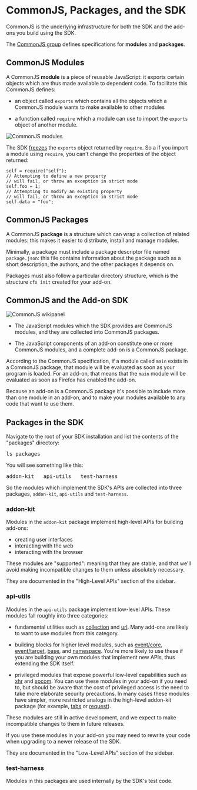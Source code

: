 <!-- This Source Code Form is subject to the terms of the Mozilla Public
   - License, v. 2.0. If a copy of the MPL was not distributed with this
   - file, You can obtain one at http://mozilla.org/MPL/2.0/. -->

# CommonJS, Packages, and the SDK #

CommonJS is the underlying infrastructure for both the SDK and the add-ons
you build using the SDK.

The [CommonJS group](http://wiki.commonjs.org/wiki/CommonJS) defines
specifications for **modules** and **packages**.

## CommonJS Modules ##

A CommonJS **module** is a piece of reusable JavaScript: it exports certain
objects which are thus made available to dependent code. To facilitate this
CommonJS defines:

* an object called `exports` which contains all the objects which a CommonJS
module wants to make available to other modules

* a function called `require` which a module can use to import the `exports`
object of another module.

![CommonJS modules](static-files/media/commonjs-modules.png)

The SDK
[freezes](https://developer.mozilla.org/en/JavaScript/Reference/Global_Objects/Object/freeze)
the `exports` object returned by `require`. So a if you import a module using
`require`, you can't change the properties of the object returned:

    self = require("self");
    // Attempting to define a new property
    // will fail, or throw an exception in strict mode
    self.foo = 1;
    // Attempting to modify an existing property
    // will fail, or throw an exception in strict mode
    self.data = "foo";

## CommonJS Packages ##

A CommonJS **package** is a structure which can wrap a collection of related
modules: this makes it easier to distribute, install and manage modules.

Minimally, a package must include a package descriptor file named
`package.json`: this file contains information about the package such as a short
description, the authors, and the other packages it depends on.

Packages must also follow a particular directory structure, which is the
structure `cfx init` created for your add-on.

## CommonJS and the Add-on SDK ##

<img class="image-right" src="static-files/media/commonjs-wikipanel.png"
alt="CommonJS wikipanel">

* The JavaScript modules which the SDK provides are CommonJS modules, and they
are collected into CommonJS packages.

* The JavaScript components of an add-on constitute one or more
CommonJS modules, and a complete add-on is a CommonJS package.

According to the CommonJS specification, if a module called `main` exists in a
CommonJS package, that module will be evaluated as soon as your program is
loaded. For an add-on, that means that the `main` module will be evaluated as
soon as Firefox has enabled the add-on.

Because an add-on is a CommonJS package it's possible to include more than one
module in an add-on, and to make your modules available to any code that want
to use them.

## Packages in the SDK ##

Navigate to the root of your SDK installation and list the contents of
the "packages" directory:

<pre>
ls packages
</pre>

You will see something like this:

<pre>
addon-kit	api-utils	test-harness
</pre>

So the modules which implement the SDK's APIs are
collected into three packages, `addon-kit`, `api-utils` and `test-harness`.

### <a name="addon-kit">addon-kit</a> ###

Modules in the `addon-kit` package implement high-level APIs for
building add-ons:

* creating user interfaces
* interacting with the web
* interacting with the browser

These modules are "supported": meaning that they are stable, and that
we'll avoid making incompatible changes to them unless absolutely
necessary.

They are documented in the "High-Level APIs" section
of the sidebar.

### <a name="api-utils">api-utils</a> ###

Modules in the `api-utils` package implement low-level APIs. These
modules fall roughly into three categories:

* fundamental utilities such as
[collection](packages/api-utils/docs/collection.html) and
[url](packages/api-utils/docs/url.html). Many add-ons are likely to
want to use modules from this category.

* building blocks for higher level modules, such as
[event/core](packages/api-utils/docs/event/core.html),
[event/target](packages/api-utils/docs/event/target.html),
[base](packages/api-utils/docs/base.html), and
[namespace](packages/api-utils/docs/namespace.html). You're more
likely to use these if you are building your own modules that
implement new APIs, thus extending the SDK itself.

* privileged modules that expose powerful low-level capabilities
such as [xhr](packages/api-utils/docs/xhr.html) and
[xpcom](packages/api-utils/docs/xpcom.html). You can use these
modules in your add-on if you need to, but should be aware that
the cost of privileged access is the need to take more elaborate
security precautions. In many cases these modules have simpler,
more restricted analogs in the high-level addon-kit package (for
example, [tabs](packages/addon-kit/docs/tabs.html) or
[request](packages/addon-kit/docs/request.html)).

<div class="warning">
<p>These modules are still in active development,
and we expect to make incompatible changes to them in future releases.
</p>
If you use these modules in your add-on you may need to rewrite your
code when upgrading to a newer release of the SDK.
</div>

They are documented in the "Low-Level APIs" section of the sidebar.

### test-harness ###

Modules in this packages are used internally by the SDK's test code.
